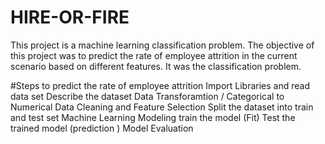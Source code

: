 # HIRE-OR-FIRE
This project is a machine learning classification problem. The objective of this project was to predict the rate of employee attrition in the current scenario based on different features. It was the classification problem. 

#Steps to predict the rate of employee attrition
Import Libraries and read data set
Describe the dataset
Data Transforamtion / Categorical to Numerical
Data Cleaning and Feature Selection
Split the dataset into train and test set
Machine Learning Modeling
train the model (Fit)
Test the trained model (prediction )
Model Evaluation
